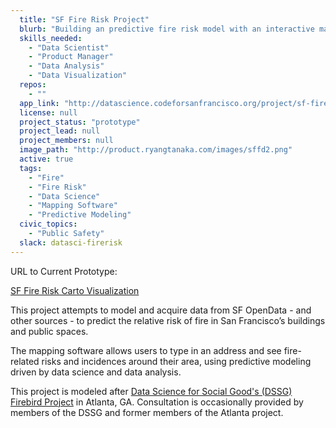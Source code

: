 ```yaml
---
  title: "SF Fire Risk Project"
  blurb: "Building an predictive fire risk model with an interactive map of the San Francisco area."
  skills_needed: 
    - "Data Scientist"
    - "Product Manager"
    - "Data Analysis"
    - "Data Visualization"
  repos: 
    - ""
  app_link: "http://datascience.codeforsanfrancisco.org/project/sf-fire-risk/"
  license: null
  project_status: "prototype"
  project_lead: null
  project_members: null
  image_path: "http://product.ryangtanaka.com/images/sffd2.png"
  active: true
  tags: 
    - "Fire"
    - "Fire Risk"
    - "Data Science"
    - "Mapping Software"
    - "Predictive Modeling"
  civic_topics:
    - "Public Safety"
  slack: datasci-firerisk
---
```

URL to Current Prototype:

[SF Fire Risk Carto Visualization](https://sf-fire-risk.carto.com/builder/c3e7dcb0-0acd-4575-9011-a9240208cd49)

This project attempts to model and acquire data from SF OpenData - and other sources - to predict the relative risk of fire in San Francisco’s buildings and public spaces.

The mapping software allows users to type in an address and see fire-related risks and incidences around their area, using predictive modeling driven by data science and data analysis.

This project is modeled after [Data Science for Social Good's (DSSG) Firebird Project](http://firebird.gatech.edu/) in Atlanta, GA.  Consultation is occasionally provided by members of the DSSG and former members of the Atlanta project.